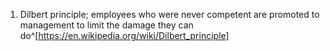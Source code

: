 1. Dilbert principle; employees who were never competent are promoted to management to limit the damage they can do^[https://en.wikipedia.org/wiki/Dilbert_principle]